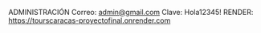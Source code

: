 ADMINISTRACIÓN
 Correo: admin@gmail.com
 Clave: Hola12345!
 RENDER: https://tourscaracas-proyectofinal.onrender.com 
